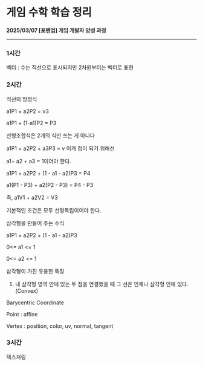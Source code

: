 # 게임 수학 학습 정리

**2025/03/07 [포텐업] 게임 개발자 양성 과정**

---

### 1시간

벡터 : 수는 직선으로 표시되지만 2차원부터는 벡터로 표현



### 2시간

직선의 방정식 

a1P1 + a2P2 = v3

a1P1 + (1-a1)P2 = P3

선형조합식은 2개의 식만 쓰는 게 아니다

a1P1 + a2P2 + a3P3 = v 이게 점이 되기 위해선

a1+ a2 + a3 = 1이어야 한다.

a1P1 + a2P2 + (1 - a1 - a2)P3 = P4

a1(P1 - P3) + a2(P2 - P3) = P4 - P3

즉, a1V1 + a2V2 = V3

기본적인 조건은 모두 선형독립이어야 한다.



삼각형을 만들어 주는 수식

a1P1 + a2P2 + (1 - a1 - a2)P3

0<= a1 <= 1

0<= a2 <= 1

삼각형이 가진 유용한 특징

1. 내 삼각형 영역 안에 있는 두 점을 연결했을 때 그 선은 언제나 삼각형 안에 있다.(Convex)



Barycentric Coordinate

Point : affine

Vertex : position, color, uv, normal, tangent



### 3시간

텍스쳐링

